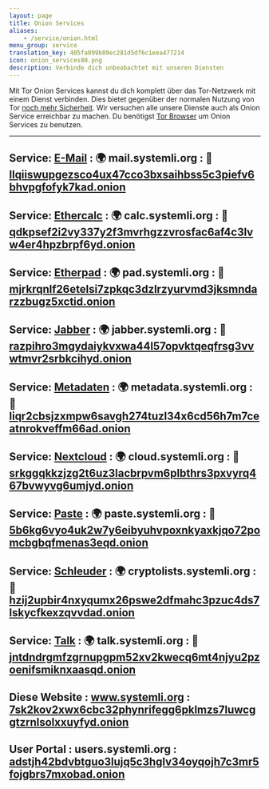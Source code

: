 ```yaml
---
layout: page
title: Onion Services
aliases:
    - /service/onion.html
menu_group: service
translation_key: 405fa099b89ec281d5df6c1eea477214
icon: onion_services80.png
description: Verbinde dich unbeobachtet mit unseren Diensten
---
```


Mit Tor Onion Services kannst du dich komplett über das Tor-Netzwerk mit einem Dienst verbinden. Dies bietet gegenüber der normalen Nutzung von Tor [noch mehr Sicherheit](https://www.torproject.org/docs/onion-services). Wir versuchen alle unsere Dienste auch als Onion Service erreichbar zu machen. Du benötigst [Tor Browser](https://wiki.systemli.org/howto/torbrowser) um Onion Services zu benutzen.

---
Service: [E-Mail](/service/mail/)
: 🌍 mail.systemli.org
: 🧅 [llqiiswupgezsco4ux47cco3bxsaihbss5c3piefv6bhvpgfofyk7kad.onion](http://llqiiswupgezsco4ux47cco3bxsaihbss5c3piefv6bhvpgfofyk7kad.onion)
---
Service: [Ethercalc](/service/ethercalc/)
: 🌍 calc.systemli.org
: 🧅 [qdkpsef2i2vy337y2f3mvrhgzzvrosfac6af4c3lvw4er4hpzbrpf6yd.onion](http://qdkpsef2i2vy337y2f3mvrhgzzvrosfac6af4c3lvw4er4hpzbrpf6yd.onion)
---
Service: [Etherpad](/service/etherpad/)
: 🌍 pad.systemli.org
: 🧅 [mjrkrqnlf26etelsi7zpkqc3dzlrzyurvmd3jksmndarzzbugz5xctid.onion](http://mjrkrqnlf26etelsi7zpkqc3dzlrzyurvmd3jksmndarzzbugz5xctid.onion)
---
Service: [Jabber](/service/xmpp/)
: 🌍 jabber.systemli.org
: 🧅 [razpihro3mgydaiykvxwa44l57opvktqeqfrsg3vvwtmvr2srbkcihyd.onion](http://razpihro3mgydaiykvxwa44l57opvktqeqfrsg3vvwtmvr2srbkcihyd.onion)
---
Service: [Metadaten](/service/metadata/)
: 🌍 metadata.systemli.org
: 🧅 [liqr2cbsjzxmpw6savgh274tuzl34x6cd56h7m7ceatnrokveffm66ad.onion](http://liqr2cbsjzxmpw6savgh274tuzl34x6cd56h7m7ceatnrokveffm66ad.onion)
---
Service: [Nextcloud](/service/cloud/)
: 🌍 cloud.systemli.org
: 🧅 [srkggqkkzjzg2t6uz3lacbrpvm6plbthrs3pxvyrq467bvwyvg6umjyd.onion](http://srkggqkkzjzg2t6uz3lacbrpvm6plbthrs3pxvyrq467bvwyvg6umjyd.onion)
---
Service: [Paste](/service/paste/)
: 🌍 paste.systemli.org
: 🧅 [5b6kg6vyo4uk2w7y6eibyuhvpoxnkyaxkjqo72pomcbgbqfmenas3eqd.onion](http://5b6kg6vyo4uk2w7y6eibyuhvpoxnkyaxkjqo72pomcbgbqfmenas3eqd.onion)
---
Service: [Schleuder](/service/schleuder/)
: 🌍 cryptolists.systemli.org
: 🧅 [hzij2upbir4nxyqumx26pswe2dfmahc3pzuc4ds7lskycfkexzqvvdad.onion](http://hzij2upbir4nxyqumx26pswe2dfmahc3pzuc4ds7lskycfkexzqvvdad.onion)
---
Service: [Talk](/service/mumble/)
: 🌍 talk.systemli.org
: 🧅 [jntdndrgmfzgrnupgpm52xv2kwecq6mt4njyu2pzoenifsmiknxaasqd.onion](http://jntdndrgmfzgrnupgpm52xv2kwecq6mt4njyu2pzoenifsmiknxaasqd.onion)
---
Diese Website
: www.systemli.org
: [7sk2kov2xwx6cbc32phynrifegg6pklmzs7luwcggtzrnlsolxxuyfyd.onion](http://7sk2kov2xwx6cbc32phynrifegg6pklmzs7luwcggtzrnlsolxxuyfyd.onion)
---
User Portal
: users.systemli.org
: [adstjh42bdvbtguo3lujq5c3hglv34oyqojh7c3mr5fojgbrs7mxobad.onion](http://adstjh42bdvbtguo3lujq5c3hglv34oyqojh7c3mr5fojgbrs7mxobad.onion)
---

